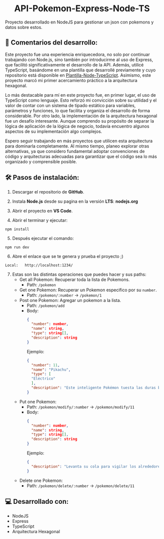 <h1 align="center" id="title">API-Pokemon-Express-Node-TS</h1>

Proyecto desarrollado en NodeJS para gestionar un json con pokemons y datos sobre estos.

## 📖 Comentarios del desarrollo:

Este proyecto fue una experiencia enriquecedora, no solo por continuar trabajando con Node.js, sino también por introducirme al uso de Express, que facilitó significativamente el desarrollo de la API. Además, utilicé TypeScript, basándome en una plantilla que desarrollé previamente y cuyo repositorio está disponible en [Plantilla-Node-TypeScript](https://github.com/m0usedev/Plantilla-Node-TypeScript). Asimismo, este proyecto marcó mi primer acercamiento práctico a la arquitectura hexagonal.

Lo más destacable para mí en este proyecto fue, en primer lugar, el uso de TypeScript como lenguaje. Esto reforzó mi convicción sobre su utilidad y el valor de contar con un sistema de tipado estático para variables, parámetros y funciones, lo que facilita y organiza el desarrollo de forma considerable. Por otro lado, la implementación de la arquitectura hexagonal fue un desafío interesante. Aunque comprendo su propósito de separar la lógica de aplicación de la lógica de negocio, todavía encuentro algunos aspectos de su implementación algo complejos.

Espero seguir trabajando en más proyectos que utilicen esta arquitectura para dominarla completamente. Al mismo tiempo, planeo explorar otras alternativas, ya que considero fundamental adoptar convenciones de código y arquitecturas adecuadas para garantizar que el código sea lo más organizado y comprensible posible.

## 🛠️ Pasos de instalación:

1. Descargar el repositorio de **GitHub**.

2. Instala **Node.js** desde su pagina en la versión **LTS**: **nodejs.org**

3. Abrir el proyecto en **VS Code**.

4. Abrir el terminar y ejecutar:

```
npm install
```

5. Después ejecutar el comando: 

```
npm run dev
```

6. Abre el enlace que se te genera y prueba el proyecto ;)

```
Local:   http://localhost:1234/
```

7. Estas son las distintas operaciones que puedes hacer y sus paths:
   - Get all Pokemon: Recuperar toda la lista de Pokemons.
     - Path: `/pokemon`
   - Get one Pokemon: Recuperar un Pokemon especifico por su `number`.
     - Path: `/pokemon/:number` -> `/pokemon/1`
   - Post one Pokemon: Agregar un pokemon a la lista.
     - Path: `/pokemon/add`
     - Body:
         ```json
         {
           "number": number,
           "name": string,
           "type": string[],
           "description": string
         }
         ```
         Ejemplo:
         ```json
         {
           "number": 11,
           "name": "Pikachu",
           "type": [
           "Eléctrico"
           ],
           "description": "Este inteligente Pokémon tuesta las duras bayas con electricidad para hacerlas más comestibles."
         }
         ```
   - Put one Pokemon:
     - Path: `/pokemon/modify/:number` -> `/pokemon/modify/11`
     - Body:
         ```json
         {
           "number": number,
           "name": string,
           "type": string[],
           "description": string
         }
         ```
         Ejemplo:
         ```json
         {
           "description": "Levanta su cola para vigilar los alrededores. A veces, puede ser alcanzado por un rayo en esa pose."
         }
         ```
   - Delete one Pokemon:
     - Path: `/pokemon/delete/:number` -> `/pokemon/delete/11`
  
## 💻 Desarrollado con:

- NodeJS
- Express
- TypeScript
- Arquitectura Hexagonal
